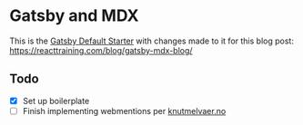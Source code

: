# Gatsby and MDX

This is the [Gatsby Default Starter](https://github.com/gatsbyjs/gatsby-starter-default) with changes made to it for this blog post: https://reacttraining.com/blog/gatsby-mdx-blog/

## Todo

- [x] Set up boilerplate
- [ ] Finish implementing webmentions per [knutmelvaer.no](https://www.knutmelvaer.no/blog/2019/06/getting-started-with-webmentions-in-gatsby/)
